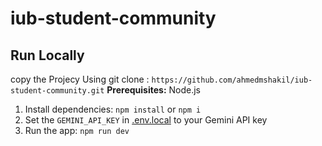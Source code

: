 # iub-student-community


## Run Locally
 copy the Projecy Using git clone : `https://github.com/ahmedmshakil/iub-student-community.git`
**Prerequisites:**  Node.js


1. Install dependencies:
   `npm install` or `npm i`
   <!-- Project Can work without API key but Marketplace data will not visible -->
2. Set the `GEMINI_API_KEY` in [.env.local](.env.local) to your Gemini API key
3. Run the app:
   `npm run dev`